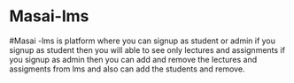 # Masai-lms
#Masai -lms is platform where you can signup as student or admin if you signup as student then you will able to see only lectures and assignments
if you signup as admin then you can add and remove the lectures and assigments from lms and also can add the students and remove.


